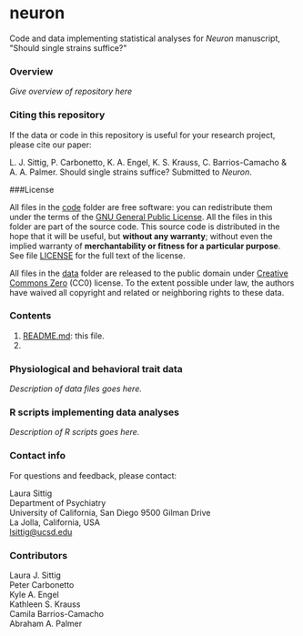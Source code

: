 # neuron

Code and data implementing statistical analyses for *Neuron*
manuscript, "Should single strains suffice?"

### Overview

*Give overview of repository here*

### Citing this repository

If the data or code in this repository is useful for your research
project, please cite our paper:

L. J. Sittig, P. Carbonetto, K. A. Engel, K. S. Krauss, C.
Barrios-Camacho & A. A. Palmer. Should single strains suffice?
Submitted to *Neuron*.

###License

All files in the [code](code) folder are free software: you can
redistribute them under the terms of the
[GNU General Public License](http://www.gnu.org/licenses/gpl.html). All
the files in this folder are part of the source code. This source code
is distributed in the hope that it will be useful, but **without any
warranty**; without even the implied warranty of **merchantability or
fitness for a particular purpose**. See file [LICENSE](code/LICENSE)
for the full text of the license.

All files in the [data](data) folder are released to the public domain
under
[Creative Commons Zero](http://creativecommons.org/publicdomain/zero)
(CC0) license. To the extent possible under law, the authors have
waived all copyright and related or neighboring rights to these data.

### Contents

1. [README.md](README.md): this file.
2. 

### Physiological and behavioral trait data

*Description of data files goes here.*

### R scripts implementing data analyses

*Description of R scripts goes here.*

### Contact info

For questions and feedback, please contact:

Laura Sittig<br>
Department of Psychiatry<br>
University of California, San Diego
9500 Gilman Drive<br>
La Jolla, California, USA<br>
lsittig@ucsd.edu

### Contributors

Laura J. Sittig<br>
Peter Carbonetto<br>
Kyle A. Engel<br>
Kathleen S. Krauss<br>
Camila Barrios-Camacho<br>
Abraham A. Palmer

